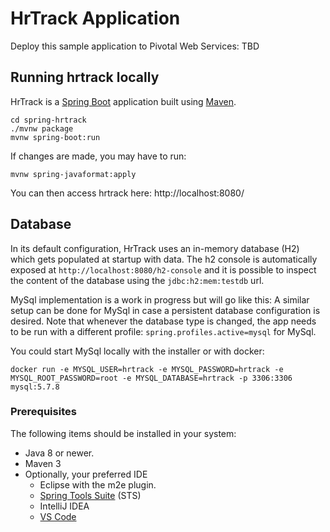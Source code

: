 # HrTrack Application 
Deploy this sample application to Pivotal Web Services:
TBD

## Running hrtrack locally
HrTrack is a [Spring Boot](https://spring.io/guides/gs/spring-boot) application built using [Maven](https://spring.io/guides/gs/maven/).

```
cd spring-hrtrack
./mvnw package
mvnw spring-boot:run
```

If changes are made, you may have to run:
```
mvnw spring-javaformat:apply
```
You can then access hrtrack here: http://localhost:8080/


## Database 

In its default configuration, HrTrack uses an in-memory database (H2) which
gets populated at startup with data. The h2 console is automatically exposed at `http://localhost:8080/h2-console`
and it is possible to inspect the content of the database using the `jdbc:h2:mem:testdb` url.
 
MySql implementation is a work in progress but will go like this: 
A similar setup can be done for MySql in case a persistent database configuration is desired.
Note that whenever the database type is changed, the app needs to be run with a different profile: `spring.profiles.active=mysql` for MySql.

You could start MySql locally with the installer or with docker:

```
docker run -e MYSQL_USER=hrtrack -e MYSQL_PASSWORD=hrtrack -e MYSQL_ROOT_PASSWORD=root -e MYSQL_DATABASE=hrtrack -p 3306:3306 mysql:5.7.8
```

### Prerequisites
The following items should be installed in your system:
* Java 8 or newer.
* Maven 3 
* Optionally, your preferred IDE 
  * Eclipse with the m2e plugin.
  * [Spring Tools Suite](https://spring.io/tools) (STS)
  * IntelliJ IDEA
  * [VS Code](https://code.visualstudio.com)
